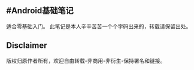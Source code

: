 
#Android基础笔记
-----
 适合零基础入门。
 此笔记是本人辛辛苦苦一个个字码出来的，转载请保留出处。

## Disclaimer
  版权归原作者所有，欢迎自由转载-非商用-非衍生-保持署名和链接。
